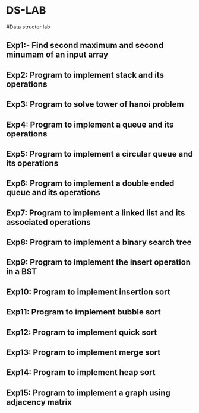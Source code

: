 # DS-LAB
#Data structer lab
## Exp1:- Find second maximum and second minumam of an input array
## Exp2: Program to implement stack and its operations
## Exp3: Program to solve tower of hanoi problem
## Exp4: Program to implement a queue and its operations
## Exp5: Program to implement a circular queue and its operations
## Exp6: Program to implement a double ended queue and its operations
## Exp7: Program to implement a linked list and its associated operations
## Exp8: Program to implement a binary search tree
## Exp9: Program to implement the insert operation in a BST
## Exp10: Program to implement insertion sort
## Exp11: Program to implement bubble sort
## Exp12: Program to implement quick sort
## Exp13: Program to implement merge sort
## Exp14: Program to implement heap sort
## Exp15: Program to implement a graph using adjacency matrix



